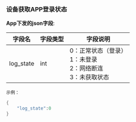 ### 设备获取APP登录状态


**App下发的json字段**:

| 字段名    | 字段类型 | 字段说明                                                     |
| --------- | -------- | ------------------------------------------------------------ |
| log_state | int      | 0：正常状态（登录）<br />1：未登录<br />2：网络断连<br />3：未获取状态 |

`示例：`

```c
{
    "log_state":0
}
```


